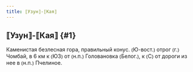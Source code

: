 ```yaml
---
title: ⟦Узун⟧-⟦Кая⟧
---
```

## ⟦Узун⟧-⟦Кая⟧ {#1}

Каменистая безлесная гора, правильный конус. ⦅Ю-вост.⦆ отрог ⦅г.⦆ Чомбай, в 6 км к ⦅ЮЗ⦆ от ⦅н.п.⦆ Головановка ⦅Белог.⦆, к ⦅С⦆ от дороги из нее в ⦅н.п.⦆ Пчелиное. 
